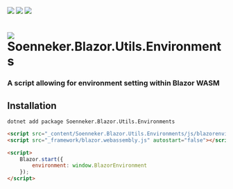 ﻿[![](https://img.shields.io/nuget/v/soenneker.blazor.utils.environments.svg?style=for-the-badge)](https://www.nuget.org/packages/soenneker.blazor.utils.environments/)
[![](https://img.shields.io/github/actions/workflow/status/soenneker/soenneker.blazor.utils.environments/publish-package.yml?style=for-the-badge)](https://github.com/soenneker/soenneker.blazor.utils.environments/actions/workflows/publish-package.yml)
[![](https://img.shields.io/nuget/dt/soenneker.blazor.utils.environments.svg?style=for-the-badge)](https://www.nuget.org/packages/soenneker.blazor.utils.environments/)

# ![](https://user-images.githubusercontent.com/4441470/224455560-91ed3ee7-f510-4041-a8d2-3fc093025112.png) Soenneker.Blazor.Utils.Environments
### A script allowing for environment setting within Blazor WASM

## Installation

```
dotnet add package Soenneker.Blazor.Utils.Environments
```

```html
<script src="_content/Soenneker.Blazor.Utils.Environments/js/blazorenvironmentsutil.js"></script>
<script src="_framework/blazor.webassembly.js" autostart="false"></script>

<script>
    Blazor.start({
        environment: window.BlazorEnvironment
    });
</script>
```